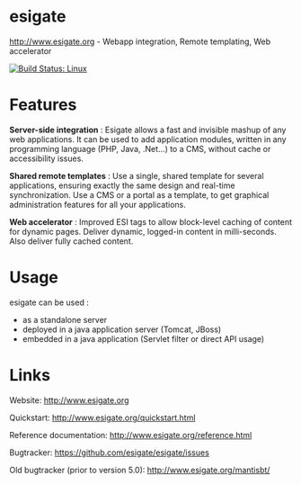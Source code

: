 esigate 
=======

http://www.esigate.org - Webapp integration, Remote templating, Web accelerator 

[![Build Status: Linux](https://travis-ci.org/esigate/esigate.svg?branch=master)](https://travis-ci.org/esigate/esigate)

# Features
**Server-side integration** : Esigate allows a fast and invisible mashup of any web applications.
It can be used to add application modules, written in any programming language (PHP, Java, .Net...) to a CMS, without cache or accessibility issues.

**Shared remote templates** : Use a single, shared template for several applications, ensuring exactly the same design and real-time synchronization. Use a CMS or a portal as a template, to get graphical administration features for all your applications.


**Web accelerator** : Improved ESI tags to allow block-level caching of content for dynamic pages. Deliver dynamic, logged-in content in milli-seconds. Also deliver fully cached content.

# Usage

esigate can be used : 
* as a standalone server
* deployed in a java application server (Tomcat, JBoss)
* embedded in a java application (Servlet filter or direct API usage)

# Links

Website: http://www.esigate.org

Quickstart:
http://www.esigate.org/quickstart.html

Reference documentation:
http://www.esigate.org/reference.html

Bugtracker:
https://github.com/esigate/esigate/issues

Old bugtracker (prior to version 5.0):
http://www.esigate.org/mantisbt/
